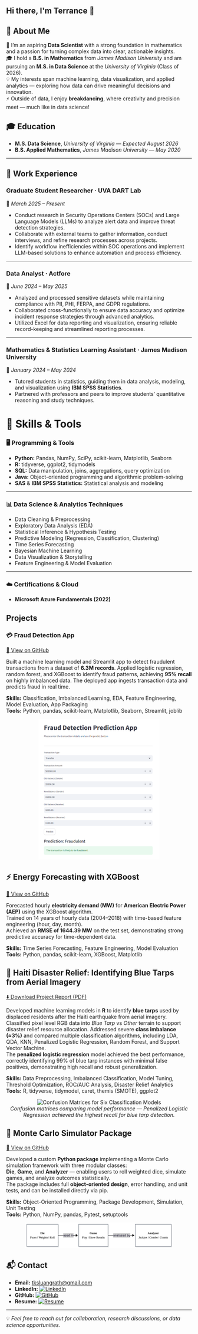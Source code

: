 ## Hi there, I'm Terrance 👋

## 💫 About Me

🌟 I’m an aspiring **Data Scientist** with a strong foundation in mathematics and a passion for turning complex data into clear, actionable insights.  
🎓 I hold a **B.S. in Mathematics** from *James Madison University* and am pursuing an **M.S. in Data Science** at the *University of Virginia* (Class of 2026).  
💡 My interests span machine learning, data visualization, and applied analytics — exploring how data can drive meaningful decisions and innovation.  
⚡ Outside of data, I enjoy **breakdancing**, where creativity and precision meet — much like in data science!



## 🎓 Education

- **M.S. Data Science**, *University of Virginia* — *Expected August 2026*  
- **B.S. Applied Mathematics**, *James Madison University* — *May 2020*

---

## 💼 Work Experience

### **Graduate Student Researcher · UVA DART Lab**  
📅 *March 2025 – Present*  
- Conduct research in Security Operations Centers (SOCs) and Large Language Models (LLMs) to analyze alert data and improve threat detection strategies.  
- Collaborate with external teams to gather information, conduct interviews, and refine research processes across projects.  
- Identify workflow inefficiencies within SOC operations and implement LLM-based solutions to enhance automation and process efficiency.  

---

### **Data Analyst · Actfore**  
📅 *June 2024 – May 2025*  
- Analyzed and processed sensitive datasets while maintaining compliance with PII, PHI, FERPA, and GDPR regulations.  
- Collaborated cross-functionally to ensure data accuracy and optimize incident response strategies through advanced analytics.  
- Utilized Excel for data reporting and visualization, ensuring reliable record-keeping and streamlined reporting processes.  

---

### **Mathematics & Statistics Learning Assistant · James Madison University**  
📅 *January 2024 – May 2024*  
- Tutored students in statistics, guiding them in data analysis, modeling, and visualization using **IBM SPSS Statistics**.  
- Partnered with professors and peers to improve students’ quantitative reasoning and study techniques.  


# 🧰 Skills & Tools

### 🖥️ Programming & Tools
- **Python:** Pandas, NumPy, SciPy, scikit-learn, Matplotlib, Seaborn  
- **R:** tidyverse, ggplot2, tidymodels  
- **SQL:** Data manipulation, joins, aggregations, query optimization  
- **Java:** Object-oriented programming and algorithmic problem-solving  
- **SAS** & **IBM SPSS Statistics:** Statistical analysis and modeling  

---

### 📊 Data Science & Analytics Techniques
- Data Cleaning & Preprocessing  
- Exploratory Data Analysis (EDA)  
- Statistical Inference & Hypothesis Testing  
- Predictive Modeling (Regression, Classification, Clustering)  
- Time Series Forecasting  
- Bayesian Machine Learning  
- Data Visualization & Storytelling  
- Feature Engineering & Model Evaluation  

---

### ☁️ Certifications & Cloud
- **Microsoft Azure Fundamentals (2022)**  

## Projects

### 💳 Fraud Detection App


[🔗 View on GitHub](https://github.com/tksluangrath/fraud-detection-app/tree/main)

Built a machine learning model and Streamlit app to detect fraudulent transactions from a dataset of **6.3M records**. Applied logistic regression, random forest, and XGBoost to identify fraud patterns, achieving **95% recall** on highly imbalanced data. The deployed app ingests transaction data and predicts fraud in real time.


**Skills:** Classification, Imbalanced Learning, EDA, Feature Engineering, Model Evaluation, App Packaging  
**Tools:** Python, pandas, scikit-learn, Matplotlib, Seaborn, Streamlit, joblib

<div align="center">
  <img src="./assets/img/fraud_detection_app.png" alt="Fraud Detection App Screenshot" width="65%">
</div>

## ⚡ Energy Forecasting with XGBoost

[🔗 View on GitHub](https://github.com/tksluangrath/energy-forecast-xgboost)

Forecasted hourly **electricity demand (MW)** for **American Electric Power (AEP)** using the XGBoost algorithm.  
Trained on 14 years of hourly data (2004–2018) with time-based feature engineering (hour, day, month).  
Achieved an **RMSE of 1644.39 MW** on the test set, demonstrating strong predictive accuracy for time-dependent data.

**Skills:** Time Series Forecasting, Feature Engineering, Model Evaluation  
**Tools:** Python, pandas, scikit-learn, XGBoost, Matplotlib  

## 🧩 Haiti Disaster Relief: Identifying Blue Tarps from Aerial Imagery

[⬇️ Download Project Report (PDF)](./assets/docs/Haiti_Earthquake_Relief.pdf)

Developed machine learning models in **R** to identify **blue tarps** used by displaced residents after the Haiti earthquake from aerial imagery.  
Classified pixel level RGB data into *Blue Tarp* vs *Other* terrain to support disaster relief resource allocation. Addressed severe **class imbalance (≈3%)** and compared multiple classification algorithms, including LDA, QDA, KNN, Penalized Logistic Regression, Random Forest, and Support Vector Machine.  
The **penalized logistic regression** model achieved the best performance, correctly identifying 99% of blue tarp instances with minimal false positives, demonstrating high recall and robust generalization.

**Skills:** Data Preprocessing, Imbalanced Classification, Model Tuning, Threshold Optimization, ROC/AUC Analysis, Disaster Relief Analytics  
**Tools:** R, tidyverse, tidymodel, caret, themis (SMOTE), ggplot2


<div align="center">
  <img src="./assets/img/blue_tarp_confusion.png" alt="Confusion Matrices for Six Classification Models" width="65%">
  <br>
  <em>Confusion matrices comparing model performance — Penalized Logistic Regression achieved the highest recall for blue tarp detection.</em>
</div>


## 🎲 Monte Carlo Simulator Package

[🔗 View on GitHub](https://github.com/tksluangrath/montecarlo)

Developed a custom **Python package** implementing a Monte Carlo simulation framework with three modular classes:  
**Die**, **Game**, and **Analyzer** — enabling users to roll weighted dice, simulate games, and analyze outcomes statistically.  
The package includes full **object-oriented design**, error handling, and unit tests, and can be installed directly via pip.

**Skills:** Object-Oriented Programming, Package Development, Simulation, Unit Testing  
**Tools:** Python, NumPy, pandas, Pytest, setuptools  

<div align="center">
  <img src="./assets/img/mermaid.png" alt="Monte Carlo Flowchart" width="80%">
</div>


## 📬 Contact

- **Email:** [tksluangrath@gmail.com](mailto:tksluangrath@gmail.com)  
- **LinkedIn:** [![LinkedIn](https://img.shields.io/badge/LinkedIn-%230077B5.svg?logo=linkedin&logoColor=white)](https://www.linkedin.com/in/terranceluangrath/)  
- **GitHub:** [![GitHub](https://img.shields.io/badge/GitHub-181717.svg?logo=github&logoColor=white)](https://github.com/tksluangrath)  
- **Resume:** [![Resume](https://img.shields.io/badge/Resume-Download-success.svg)](./assets/docs/Resume.pdf)

---

💡 *Feel free to reach out for collaboration, research discussions, or data science opportunities.*
